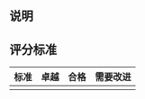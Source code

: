 <!--
CO_OP_TRANSLATOR_METADATA:
{
  "original_hash": "5ae7654f519ae831179409dc8e528055",
  "translation_date": "2025-08-25T00:22:53+00:00",
  "source_file": "6-consumer/lessons/1-speech-recognition/assignment.md",
  "language_code": "zh"
}
-->
## 说明

## 评分标准

| 标准     | 卓越       | 合格       | 需要改进         |
| -------- | --------- | -------- | ----------------- |
|          |           |          |                   |
